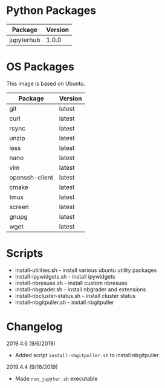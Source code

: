 # Python Packages

| Package    | Version |
| ---------- | ------- |
| jupyterhub | 1.0.0   |

# OS Packages

This image is based on Ubuntu.

| Package        | Version |
| -------------- | ------- |
| git            | latest  |
| curl           | latest  |
| rsync          | latest  |
| unzip          | latest  |
| less           | latest  |
| nano           | latest  |
| vim            | latest  |
| openssh-client | latest  |
| cmake          | latest  |
| tmux           | latest  |
| screen         | latest  |
| gnupg          | latest  |
| wget           | latest  |

# Scripts

* install-utilities.sh - install various ubuntu utility packages
* install-ipywidgets.sh - install ipywidgets
* install-nbresuse.sh - install custom nbresuse
* install-nbgrader.sh - install nbgrader and extensions
* install-nbcluster-status.sh - install cluster status
* install-nbgitpuller.sh - install nbgitpuller

# Changelog

2019.4.6 (9/6/2019)

* Added script `install-nbgitpuller.sh` to install nbgitpuller

2019.4.4 (9/16/2019)

* Made `run_jupyter.sh` executable
